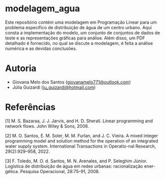 # modelagem_agua
Este repositório contém uma modelagem em Programação Linear para um problema específico de distribuição de água de um centro urbano. Aqui consta a implementação do modelo, um conjunto de conjuntos de dados de teste e as representações gráficas para análise. Além disso, um PDF detalhado é fornecido, no qual se discute a modelagem, é feita a análise numérica e as devidas conclusões.

# Autoria
+ Giovana Melo dos Santos ([giovanamelo771@outlook.com](giovanamelo771@outlook.com))
+ Júlia Guizardi ([ju_guizardi@hotmail.com](ju_guizardi@hotmail.com))


# Referências
\[1\] M. S. Bazaraa, J. J. Jarvis, and H. D. Sherali. Linear programming and network flows. John Wiley & Sons, 2008.

\[2\] M. O. Santos, E. M. Soler, M. M. Furlan, and J. C. Vieira. A mixed integer programming model and solution method for the operation of an integrated water supply system. International Transactions in Operatio-nal Research, 29(2):929–958, 2022.

\[3\] F. Toledo, M. O. d. Santos, M. N. Arenales, and P. Seleghim Júnior. Logística de distribuição de água em redes urbanas: racionalização ener-gética. Pesquisa Operacional, 28:75–91, 2008.
